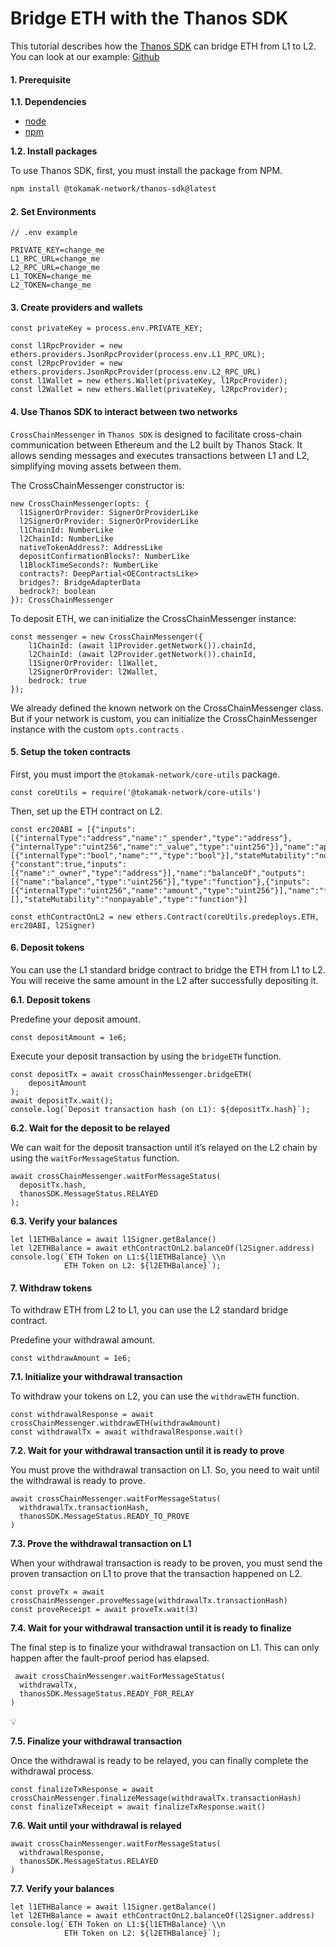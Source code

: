 # Bridge ETH with the Thanos SDK

This tutorial describes how the [Thanos SDK](https://www.npmjs.com/package/@tokamak-network/thanos-sdk) can bridge ETH from L1 to L2. You can look at our example: [Github](https://github.com/tokamak-network/tokamak-thanos-tutorial/tree/main/cross-dom-bridge-eth)

#### 1. Prerequisite

**1.1. Dependencies**

* [node](https://nodejs.org/en)
* [npm](https://www.npmjs.com/)

**1.2. Install packages**

To use Thanos SDK, first, you must install the package from NPM.

```bash
npm install @tokamak-network/thanos-sdk@latest
```

#### 2. Set Environments

```tsx
// .env example

PRIVATE_KEY=change_me
L1_RPC_URL=change_me
L2_RPC_URL=change_me
L1_TOKEN=change_me
L2_TOKEN=change_me
```

#### 3. Create providers and wallets

```tsx
const privateKey = process.env.PRIVATE_KEY;

const l1RpcProvider = new ethers.providers.JsonRpcProvider(process.env.L1_RPC_URL);
const l2RpcProvider = new ethers.providers.JsonRpcProvider(process.env.L2_RPC_URL)
const l1Wallet = new ethers.Wallet(privateKey, l1RpcProvider);
const l2Wallet = new ethers.Wallet(privateKey, l2RpcProvider);

```

#### 4. Use Thanos SDK to interact between two networks

`CrossChainMessenger` in `Thanos SDK` is designed to facilitate cross-chain communication between Ethereum and the L2 built by Thanos Stack. It allows sending messages and executes transactions between L1 and L2, simplifying moving assets between them.

The CrossChainMessenger constructor is:

```tsx
new CrossChainMessenger(opts: {
  l1SignerOrProvider: SignerOrProviderLike
  l2SignerOrProvider: SignerOrProviderLike
  l1ChainId: NumberLike
  l2ChainId: NumberLike
  nativeTokenAddress?: AddressLike
  depositConfirmationBlocks?: NumberLike
  l1BlockTimeSeconds?: NumberLike
  contracts?: DeepPartial<OEContractsLike>
  bridges?: BridgeAdapterData
  bedrock?: boolean
}): CrossChainMessenger
```

To deposit ETH, we can initialize the CrossChainMessenger instance:

```tsx
const messenger = new CrossChainMessenger({
    l1ChainId: (await l1Provider.getNetwork()).chainId,
    l2ChainId: (await l2Provider.getNetwork()).chainId,
    l1SignerOrProvider: l1Wallet,
    l2SignerOrProvider: l2Wallet,
    bedrock: true
});
```

We already defined the known network on the CrossChainMessenger class. But if your network is custom, you can initialize the CrossChainMessenger instance with the custom `opts.contracts` .

#### **5. Setup the token contracts**

First, you must import the `@tokamak-network/core-utils` package.

```tsx
const coreUtils = require('@tokamak-network/core-utils')
```

Then, set up the ETH contract on L2.

```tsx
const erc20ABI = [{"inputs":[{"internalType":"address","name":"_spender","type":"address"},{"internalType":"uint256","name":"_value","type":"uint256"}],"name":"approve","outputs":[{"internalType":"bool","name":"","type":"bool"}],"stateMutability":"nonpayable","type":"function"},{"constant":true,"inputs":[{"name":"_owner","type":"address"}],"name":"balanceOf","outputs":[{"name":"balance","type":"uint256"}],"type":"function"},{"inputs":[{"internalType":"uint256","name":"amount","type":"uint256"}],"name":"faucet","outputs":[],"stateMutability":"nonpayable","type":"function"}]

const ethContractOnL2 = new ethers.Contract(coreUtils.predeploys.ETH, erc20ABI, l2Signer)
```

#### **6. Deposit tokens**

You can use the L1 standard bridge contract to bridge the ETH from L1 to L2. You will receive the same amount in the L2 after successfully depositing it.

**6.1. Deposit tokens**

Predefine your deposit amount.

```tsx
const depositAmount = 1e6;
```

Execute your deposit transaction by using the `bridgeETH` function.

```tsx
const depositTx = await crossChainMessenger.bridgeETH(
    depositAmount
);
await depositTx.wait();
console.log(`Deposit transaction hash (on L1): ${depositTx.hash}`);
```

**6.2. Wait for the deposit to be relayed**

We can wait for the deposit transaction until it’s relayed on the L2 chain by using the `waitForMessageStatus` function.

```tsx
await crossChainMessenger.waitForMessageStatus(
  depositTx.hash,
  thanosSDK.MessageStatus.RELAYED
);
```

**6.3. Verify your balances**

```tsx
let l1ETHBalance = await l1Signer.getBalance()
let l2ETHBalance = await ethContractOnL2.balanceOf(l2Signer.address)
console.log(`ETH Token on L1:${l1ETHBalance} \\n
            ETH Token on L2: ${l2ETHBalance}`);
```

#### **7. Withdraw tokens**

To withdraw ETH from L2 to L1, you can use the L2 standard bridge contract.

Predefine your withdrawal amount.

```tsx
const withdrawAmount = 1e6;
```

**7.1. Initialize your withdrawal transaction**

To withdraw your tokens on L2, you can use the `withdrawETH` function.

```tsx
const withdrawalResponse = await crossChainMessenger.withdrawETH(withdrawAmount)
const withdrawalTx = await withdrawalResponse.wait()
```

**7.2. Wait for your withdrawal transaction until it is ready to prove**

You must prove the withdrawal transaction on L1. So, you need to wait until the withdrawal is ready to prove.

```tsx
await crossChainMessenger.waitForMessageStatus(
  withdrawalTx.transactionHash,
  thanosSDK.MessageStatus.READY_TO_PROVE
)
```

**7.3. Prove the withdrawal transaction on L1**

When your withdrawal transaction is ready to be proven, you must send the proven transaction on L1 to prove that the transaction happened on L2.

```tsx
const proveTx = await crossChainMessenger.proveMessage(withdrawalTx.transactionHash)
const proveReceipt = await proveTx.wait(3)
```

**7.4. Wait for your withdrawal transaction until it is ready to finalize**

The final step is to finalize your withdrawal transaction on L1. This can only happen after the fault-proof period has elapsed.

```tsx
 await crossChainMessenger.waitForMessageStatus(
  withdrawalTx,
  thanosSDK.MessageStatus.READY_FOR_RELAY
)
```

💡

**7.5. Finalize your withdrawal transaction**

Once the withdrawal is ready to be relayed, you can finally complete the withdrawal process.

```tsx
const finalizeTxResponse = await crossChainMessenger.finalizeMessage(withdrawalTx.transactionHash)
const finalizeTxReceipt = await finalizeTxResponse.wait()
```

**7.6. Wait until your withdrawal is relayed**

```tsx
await crossChainMessenger.waitForMessageStatus(
  withdrawalResponse,
  thanosSDK.MessageStatus.RELAYED
)
```

**7.7. Verify your balances**

```tsx
let l1ETHBalance = await l1Signer.getBalance()
let l2ETHBalance = await ethContractOnL2.balanceOf(l2Signer.address)
console.log(`ETH Token on L1:${l1ETHBalance} \\n
            ETH Token on L2: ${l2ETHBalance}`);
```
